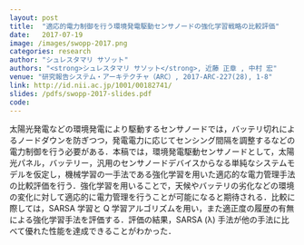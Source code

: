 ```yaml
---
layout: post
title:  "適応的電力制御を行う環境発電駆動センサノードの強化学習戦略の比較評価"
date:   2017-07-19
image: /images/swopp-2017.png
categories: research
author: "シュレスタマリ サソット"
authors: "<strong>シュレスタマリ サソット</strong>, 近藤 正章 , 中村 宏"
venue: "研究報告システム・アーキテクチャ（ARC）, 2017-ARC-227(28), 1-8"
link: http://id.nii.ac.jp/1001/00182741/
slides: /pdfs/swopp-2017-slides.pdf
code:
---
```

太陽光発電などの環境発電により駆動するセンサノードでは，バッテリ切れによるノードダウンを防ぎつつ，発電電力に応じてセンシング間隔を調整するなどの電力制御を行う必要がある．本稿では，環境発電駆動センサノードとして，太陽光パネル，バッテリー，汎用のセンサノードデバイスからなる単純なシステムモデルを仮定し，機械学習の一手法である強化学習を用いた適応的な電力管理手法の比較評価を行う．強化学習を用いることで，天候やバッテリの劣化などの環境の変化に対して適応的に電力管理を行うことが可能になると期待される．比較に際しては，SARSA 学習と Q 学習アルゴリズムを用い，また適正度の履歴の有無による強化学習手法を評価する．評価の結果，SARSA (λ) 手法が他の手法に比べて優れた性能を達成できることがわかった．
